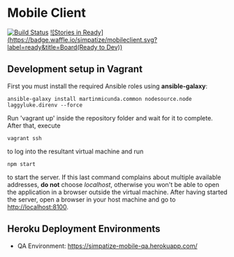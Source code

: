 # Mobile Client


[![Build Status](https://snap-ci.com/simpatize/mobileclient/branch/master/build_image)](https://snap-ci.com/simpatize/mobileclient/branch/master) [![Stories in Ready](https://badge.waffle.io/simpatize/mobileclient.svg?label=ready&title=Board(Ready to Dev))](http://waffle.io/simpatize/simpatize.github.io)

## Development setup in Vagrant
First you must install the required Ansible roles using **ansible-galaxy**:

```
ansible-galaxy install martinmicunda.common nodesource.node laggyluke.direnv --force
```

Run 'vagrant up' inside the repository folder and wait for it to complete.
After that, execute 

```
vagrant ssh
```

to log into the resultant virtual machine and run 

```
npm start
```

to start the server.
If this last command complains about multiple available addresses, **do not** choose *localhost*, otherwise you won't be able to open the application in a browser outside the virtual machine.
After having started the server, open a browser in your host machine and go to [http://localhost:8100](http://localhost:8100).

## Heroku Deployment Environments
* QA Environment: https://simpatize-mobile-qa.herokuapp.com/
